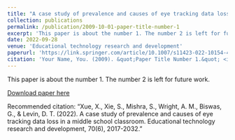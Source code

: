 ```yaml
---
title: "A case study of prevalence and causes of eye tracking data loss in a middle school classroom"
collection: publications
permalink: /publication/2009-10-01-paper-title-number-1
excerpt: 'This paper is about the number 1. The number 2 is left for future work.'
date: 2022-09-28
venue: 'Educational technology research and development'
paperurl: 'https://link.springer.com/article/10.1007/s11423-022-10154-4'
citation: 'Your Name, You. (2009). &quot;Paper Title Number 1.&quot; <i>Journal 1</i>. 1(1).'
---
```

This paper is about the number 1. The number 2 is left for future work.

[Download paper here](https://link.springer.com/article/10.1007/s11423-022-10154-4)

Recommended citation: “Xue, X., Xie, S., Mishra, S., Wright, A. M., Biswas, G., & Levin, D. T. (2022). A case study of prevalence and causes of eye tracking data loss in a middle school classroom. Educational technology research and development, 70(6), 2017-2032.”
